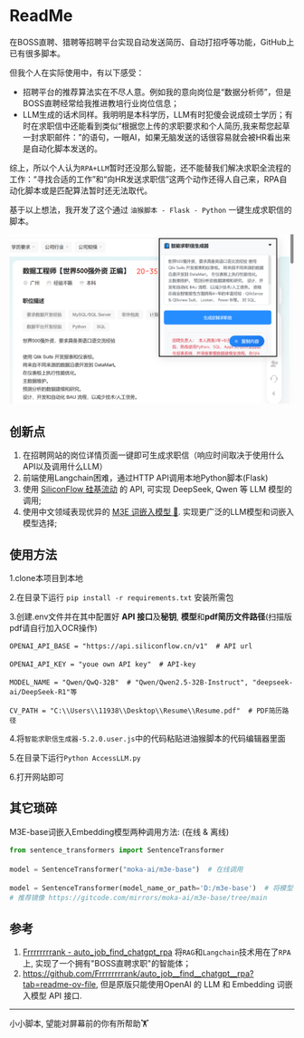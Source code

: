 # ReadMe

在BOSS直聘、猎聘等招聘平台实现自动发送简历、自动打招呼等功能，GitHub上已有很多脚本。

但我个人在实际使用中，有以下感受：

- 招聘平台的推荐算法实在不尽人意。例如我的意向岗位是“数据分析师”，但是BOSS直聘经常给我推进教培行业岗位信息；
- LLM生成的话术同样。我明明是本科学历，LLM有时犯傻会说成硕士学历；有时在求职信中还能看到类似“根据您上传的求职要求和个人简历,我来帮您起草一封求职邮件：”的语句，一眼AI，如果无脑发送的话很容易就会被HR看出来是自动化脚本发送的。

综上，所以个人认为`RPA+LLM`暂时还没那么智能，还不能替我们解决求职全流程的工作：“寻找合适的工作”和“向HR发送求职信”这两个动作还得人自己来，RPA自动化脚本或是匹配算法暂时还无法取代。

基于以上想法，我开发了这个通过 `油猴脚本 - Flask - Python` 一键生成求职信的脚本。

![image-20250331131512380](ReadMe.assets/image-20250331131512380.png)

## 创新点

1. 在招聘网站的岗位详情页面一键即可生成求职信（响应时间取决于使用什么API以及调用什么LLM）
2. 前端使用Langchain困难，通过HTTP API调用本地Python脚本(Flask)
3. 使用 [SiliconFlow 硅基流动](https://cloud.siliconflow.cn/i/akwXG1GV) 的 API, 可实现 DeepSeek, Qwen 等 LLM 模型的调用;
4. 使用中文领域表现优异的 [M3E 词嵌入模型 🤗](https://huggingface.co/moka-ai/m3e-base). 实现更广泛的LLM模型和词嵌入模型选择;

## 使用方法

1.clone本项目到本地

2.在目录下运行 `pip install -r requirements.txt` 安装所需包

3.创建.env文件并在其中配置好 **API 接口**及**秘钥**, **模型**和**pdf简历文件路径**(扫描版pdf请自行加入OCR操作)

```
OPENAI_API_BASE = "https://api.siliconflow.cn/v1"  # API url

OPENAI_API_KEY = "youe own API key"  # API-key

MODEL_NAME = "Qwen/QwQ-32B"  # "Qwen/Qwen2.5-32B-Instruct", "deepseek-ai/DeepSeek-R1"等

CV_PATH = "C:\\Users\\11938\\Desktop\\Resume\\Resume.pdf"  # PDF简历路径
```

4.将`智能求职信生成器-5.2.0.user.js`中的代码粘贴进油猴脚本的代码编辑器里面

5.在目录下运行`Python AccessLLM.py`

6.打开网站即可

##  其它琐碎

M3E-base词嵌入Embedding模型两种调用方法: (在线 & 离线)

```Python
from sentence_transformers import SentenceTransformer

model = SentenceTransformer("moka-ai/m3e-base")  # 在线调用

model = SentenceTransformer(model_name_or_path='D:/m3e-base')  # 将模型下载到本地离线调用
# 推荐镜像 https://gitcode.com/mirrors/moka-ai/m3e-base/tree/main
```

## 参考

1. [Frrrrrrrrank - auto_job_find_chatgpt_rpa](https://github.com/Frrrrrrrrank/auto_job__find__chatgpt__rpa?tab=readme-ov-file) 将`RAG`和`Langchain`技术用在了`RPA`上, 实现了一个拥有"BOSS直聘求职"的智能体；
2. https://github.com/Frrrrrrrrank/auto_job__find__chatgpt__rpa?tab=readme-ov-file, 但是原版只能使用OpenAI 的 LLM 和 Embedding 词嵌入模型 API 接口.

---

小小脚本, 望能对屏幕前的你有所帮助🏋️
